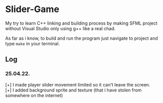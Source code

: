 ﻿# Slider-Game

My try to learn C++ linking and building process by making SFML project without Visual Studio only using g++ like a real chad.

As far as i know, to build and run the program just navigate to project and type `make` in your terminal.

## Log

### 25.04.22.
[+] I made player slider movement limited so it can't leave the screen.\
[+] I added background sprite and texture (that i have stolen from somewhere on the internet)
